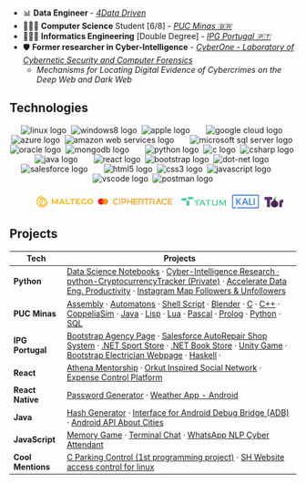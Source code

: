 - 📊 **Data Engineer** - [_4Data Driven_](http://www.4datadriven.com.br/)
- 👨🏻‍💻 **Computer Science** Student [6/8] - [_PUC Minas 🇧🇷_](https://computacao.pucpcaldas.br/)
- 👨🏻‍💻 **Informatics Engineering** [Double Degree] - [_IPG Portugal 🇵🇹_](https://politecnicoguarda.pt/)
- 🛡️ **Former researcher in Cyber-Intelligence** - [_CyberOne - Laboratory of Cybernetic Security and Computer Forensics_](https://sites.google.com/view/cyberonelab)
  - _Mechanisms for Locating Digital Evidence of Cybercrimes on the Deep Web and Dark Web_

## Technologies
<div align="center">
  <!-- Sistemas Operacionais -->
  <img src="https://cdn.jsdelivr.net/gh/devicons/devicon/icons/linux/linux-original.svg" height="30" alt="linux logo"/>
  <img width="0"/>
  <img src="https://cdn.jsdelivr.net/gh/devicons/devicon/icons/windows8/windows8-original.svg" height="30" alt="windows8 logo"/>
  <img width="0"/>
  <img src="https://cdn.simpleicons.org/apple/B0BEC5" height="30" alt="apple logo"/>

  <!-- Nuvem -->
  <img width="20"/>
  <img src="https://skillicons.dev/icons?i=gcp" height="30" alt="google cloud logo"/>
  <img width="0"/>
  <img src="https://skillicons.dev/icons?i=azure" height="30" alt="azure logo"/>
  <img width="0"/>
  <img src="https://skillicons.dev/icons?i=aws" height="30" alt="amazon web services logo"/>

  <!-- Bancos de Dados -->
  <img width="20"/>
  <img src="https://cdn.jsdelivr.net/gh/devicons/devicon/icons/microsoftsqlserver/microsoftsqlserver-plain.svg" height="30" alt="microsoft sql server logo"/>
  <img width="0"/>
  <img src="https://cdn.simpleicons.org/oracle/F80000" height="30" alt="oracle logo"/>
  <img width="0"/>
  <img src="https://skillicons.dev/icons?i=mongodb" height="30" alt="mongodb logo"/>

  <!-- Linguagens de Programação -->
  <img width="20"/>
  <img src="https://skillicons.dev/icons?i=py" height="30" alt="python logo"/>
  <img width="0"/>
  <img src="https://skillicons.dev/icons?i=c" height="30" alt="c logo"/>
  <img width="0"/>
  <img src="https://skillicons.dev/icons?i=cs" height="30" alt="csharp logo"/>
  <img width="0"/>
  <img src="https://skillicons.dev/icons?i=java" height="30" alt="java logo"/>

  <!-- Frameworks e Bibliotecas -->
  <img width="20"/>
  <img src="https://skillicons.dev/icons?i=react" height="30" alt="react logo"/>
  <img width="0"/>
  <img src="https://skillicons.dev/icons?i=bootstrap" height="30" alt="bootstrap logo"/>
  <img width="0"/>
  <img src="https://skillicons.dev/icons?i=dotnet" height="30" alt="dot-net logo"/>
  <img width="0"/>
  <img src="https://cdn.jsdelivr.net/gh/devicons/devicon/icons/salesforce/salesforce-original.svg" height="30" alt="salesforce logo"/>
  
  <!-- Desenvolvimento Web -->
  <img width="20"/>
  <img src="https://skillicons.dev/icons?i=html" height="30" alt="html5 logo"/>
  <img width="0"/>
  <img src="https://skillicons.dev/icons?i=css" height="30" alt="css3 logo"/>
  <img width="0"/>
  <img src="https://skillicons.dev/icons?i=js" height="30" alt="javascript logo"/>

  <!-- Ferramentas de Desenvolvimento -->
  <img width="20"/>
  <img src="https://skillicons.dev/icons?i=vscode" height="30" alt="vscode logo"/>
  <img width="0"/>
  <img src="https://skillicons.dev/icons?i=postman" height="30" alt="postman logo"/>

  <!-- Outras Tecnologias e Ferramentas
  <img width="20"/>
  <img src="https://skillicons.dev/icons?i=ps" height="30" alt="adobe photoshop logo"/>
  <img width="0"/>
  <img src="https://skillicons.dev/icons?i=pr" height="30" alt="adobe premiere pro logo"/>
  -->

  <br>
  <br>
  
  <img width="20"/>
  <img align="center" alt="Maltego"     height="20" src="images/icons/maltego.png">
  <img width="0"/>
  <img align="center" alt="CipherTrace" height="20" src="images/icons/ciphertrace.png">
  <img width="0"/>
  <img align="center" alt="TATUM"       height="15" src="images/icons/tatum.png">
  <img width="0"/>
  <img align="center" alt="Kali Linux"  height="30" src="images/icons/kali.svg">
  <img width="0"/>
  <img align="center" alt="TOR"         height="20" src="images/icons/tor.png">
</div>


## Projects
| Tech              | Projects                                                                                                                                                                                                                                                                                                                                                                                                                                                                                                                                                                                                                                                                                                                                                                                                                                                                                                                                                                                                                                                                                                                                                                                                                                                                                                              |
| ----------------- | --------------------------------------------------------------------------------------------------------------------------------------------------------------------------------------------------------------------------------------------------------------------------------------------------------------------------------------------------------------------------------------------------------------------------------------------------------------------------------------------------------------------------------------------------------------------------------------------------------------------------------------------------------------------------------------------------------------------------------------------------------------------------------------------------------------------------------------------------------------------------------------------------------------------------------------------------------------------------------------------------------------------------------------------------------------------------------------------------------------------------------------------------------------------------------------------------------------------------------------------------------------------------------------------------------------------- |
| **Python**        | [Data Science Notebooks](https://github.com/lucaslealll/puc-ciencia-computacao?tab=readme-ov-file#data-analysis-and-manipulation) · [Cyber-Intelligence Research · python-CryptocurrencyTracker (Private)](https://github.com/lucaslealll/pibic-projeto-28131-2022-cripto-tracker) · [Accelerate Data Eng. Productivity](https://github.com/lucaslealll/data-task-accelerator) · [Instagram Map Followers & Unfollowers](https://github.com/lucaslealll/instagram-followers-unfollowers)                                                                                                                                                                                                                                                                                                                                                                                                                                                                                                                                                                                                                                                                                                                                                                                                                              |
| **PUC Minas**     | [Assembly](https://github.com/lucaslealll/assembly-mips) · [Automatons](https://github.com/lucaslealll/puc-ciencia-computacao?tab=readme-ov-file#-automatons) · [Shell Script](https://github.com/lucaslealll/estudo-shell-script) · [Blender](https://github.com/lucaslealll/puc-ciencia-computacao?tab=readme-ov-file#-blender) · [C](https://github.com/lucaslealll/puc-ciencia-computacao?tab=readme-ov-file#-c) · [C++](https://github.com/lucaslealll/puc-ciencia-computacao?tab=readme-ov-file#-c-1) · [CoppeliaSim](https://github.com/lucaslealll/puc-ciencia-computacao?tab=readme-ov-file#-coppeliasim---robots-sensors-and-applications) · [Java](https://github.com/lucaslealll/puc-ciencia-computacao?tab=readme-ov-file#-java) · [Lisp](https://github.com/lucaslealll/puc-ciencia-computacao?tab=readme-ov-file#-lisp) · [Lua](https://github.com/lucaslealll/puc-ciencia-computacao?tab=readme-ov-file#-lisp) · [Pascal](https://github.com/lucaslealll/puc-ciencia-computacao?tab=readme-ov-file#-pascal) · [Prolog](https://github.com/lucaslealll/puc-ciencia-computacao?tab=readme-ov-file#-prolog) · [Python](https://github.com/lucaslealll/puc-ciencia-computacao?tab=readme-ov-file#-python-notebook) · [SQL](https://github.com/lucaslealll/puc-ciencia-computacao?tab=readme-ov-file#-sql) |
| **IPG Portugal**  | [Bootstrap Agency Page](https://github.com/lucaslealll/ipg-website-agency) · [Salesforce AutoRepair Shop System](https://github.com/lucaslealll/ipg-autorepair-shop-salesforce) · [.NET Sport Store](https://github.com/lucaslealll/ipg-mvc-sportstore) · [.NET Book Store](https://github.com/lucaslealll/ipg-mvc-bookstore) · [Unity Game](https://github.com/lucaslealll/ipg-cockroaches-invaders-game) · [Bootstrap Electrician Webpage](https://github.com/lucaslealll/ipg-website-electrician) · [Haskell](https://github.com/lucaslealll/ipg-engenharia-informatica/tree/main/Programacao%20Funcional) ·                                                                                                                                                                                                                                                                                                                                                                                                                                                                                                                                                                                                                                                                                                                |
| **React**         | [Athena Mentorship](https://github.com/athena-mentorship) · [Orkut Inspired Social Network](https://github.com/lucaslealll/curso-clone-orkut-alura) · [Expense Control Platform](https://github.com/lucaslealll/curso-maratona-discover-2021)                                                                                                                                                                                                                                                                                                                                                                                                                                                                                                                                                                                                                                                                                                                                                                                                                                                                                                                                                                                                                                                                         |
| **React Native**  | [Password Generator](https://github.com/lucaslealll/password-generator-app) · [Weather App - Android](https://github.com/lucaslealll/react_native-AppClimapp)                                                                                                                                                                                                                                                                                                                                                                                                                                                                                                                                                                                                                                                                                                                                                                                                                                                                                                                                                                                                                                                                                                                                                         |
| **Java**          | [Hash Generator](https://github.com/lucaslealll/gerador-hash) · [Interface for Android Debug Bridge (ADB)](https://github.com/lucaslealll/adb-interface) · [Android API About Cities](https://github.com/lucaslealll/android-geodb-app)                                                                                                                                                                                                                                                                                                                                                                                                                                                                                                                                                                                                                                                                                                                                                                                                                                                                                                                                                                                                                                                                               |
| **JavaScript**    | [Memory Game](https://github.com/lucaslealll/curso-memory-game-js) · [Terminal Chat](https://github.com/lucaslealll/curso-terminal-chat-js) · [WhatsApp NLP Cyber Attendant](https://github.com/lucaslealll/whatsapp-bot-js)                                                                                                                                                                                                                                                                                                                                                                                                                                                                                                                                                                                                                                                                                                                                                                                                                                                                                                                                                                                                                                                                                          |
| **Cool Mentions** | [C Parking Control (1st programming project)](https://github.com/lucaslealll/puc-ciencia-computacao/blob/main/C/C-Estacionamentos) · [SH Website access control for linux](https://github.com/lucaslealll/linux-hosts-moderator)                                                                                                                                                                                                                                                                                                                                                                                                                                                                                                                                                                                                                                                                                                                                                                                                                                                                                                                                                                                                                                                                               |

